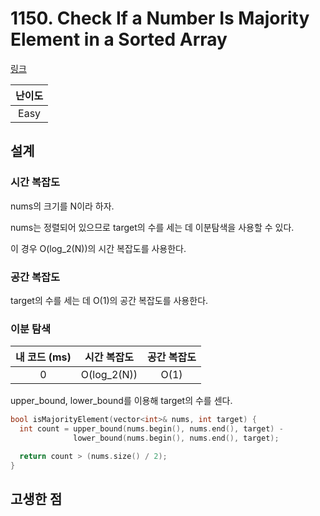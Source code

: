 # 1150. Check If a Number Is Majority Element in a Sorted Array

[링크](https://leetcode.com/problems/check-if-a-number-is-majority-element-in-a-sorted-array/)

| 난이도 |
| :----: |
|  Easy  |

## 설계

### 시간 복잡도

nums의 크기를 N이라 하자.

nums는 정렬되어 있으므로 target의 수를 세는 데 이분탐색을 사용할 수 있다.

이 경우 O(log_2(N))의 시간 복잡도를 사용한다.

### 공간 복잡도

target의 수를 세는 데 O(1)의 공간 복잡도를 사용한다.

### 이분 탐색

| 내 코드 (ms) | 시간 복잡도 | 공간 복잡도 |
| :----------: | :---------: | :---------: |
|      0       | O(log_2(N)) |    O(1)     |

upper_bound, lower_bound를 이용해 target의 수를 센다.

```cpp
bool isMajorityElement(vector<int>& nums, int target) {
  int count = upper_bound(nums.begin(), nums.end(), target) -
              lower_bound(nums.begin(), nums.end(), target);

  return count > (nums.size() / 2);
}
```

## 고생한 점
